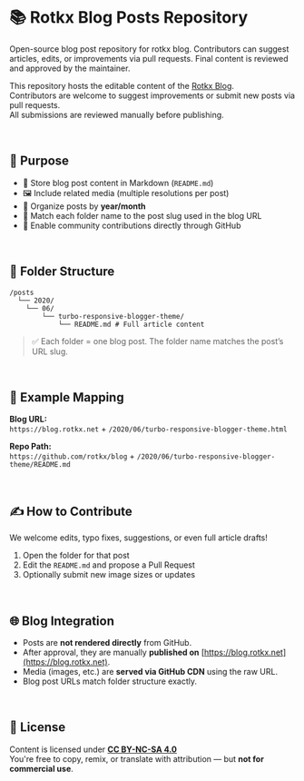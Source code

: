
# 📚 Rotkx Blog Posts Repository
Open-source blog post repository for rotkx blog. Contributors can suggest articles, edits, or improvements via pull requests. Final content is reviewed and approved by the maintainer.

This repository hosts the editable content of the [Rotkx Blog](https://blog.rotkx.net/).  
Contributors are welcome to suggest improvements or submit new posts via pull requests.  
All submissions are reviewed manually before publishing.

<br>

## 🎯 Purpose

- 📝 Store blog post content in Markdown (`README.md`)
- 🖼️ Include related media (multiple resolutions per post)
- 📅 Organize posts by **year/month**
- 🔗 Match each folder name to the post slug used in the blog URL
- 🤝 Enable community contributions directly through GitHub
<br>

## 📂 Folder Structure
    /posts
      └── 2020/
        └── 06/
            └── turbo-responsive-blogger-theme/
                └── README.md # Full article content

> ✅ Each folder = one blog post. The folder name matches the post’s URL slug.
<br>

## 🔗 Example Mapping

**Blog URL:**  
`https://blog.rotkx.net` + `/2020/06/turbo-responsive-blogger-theme.html`

**Repo Path:**  
`https://github.com/rotkx/blog` + `/2020/06/turbo-responsive-blogger-theme/README.md`

<br>

## ✍️ How to Contribute

We welcome edits, typo fixes, suggestions, or even full article drafts!

1. Open the folder for that post
2. Edit the `README.md` and propose a Pull Request
3. Optionally submit new image sizes or updates

<br>

## 🌐 Blog Integration

- Posts are **not rendered directly** from GitHub.
- After approval, they are manually **published on** [https://blog.rotkx.net](https://blog.rotkx.net).
- Media (images, etc.) are **served via GitHub CDN** using the raw URL.
- Blog post URLs match folder structure exactly.
<br>


## 📜 License

Content is licensed under **[CC BY-NC-SA 4.0](https://creativecommons.org/licenses/by-nc-sa/4.0/)**  
You're free to copy, remix, or translate with attribution — but **not for commercial use**.


<!--
## 🧑‍💻 Maintained by

[@melgoharyme](https://github.com/melgoharyme)  
Part of the [rotkx](https://github.com/rotkx) organization
-->
